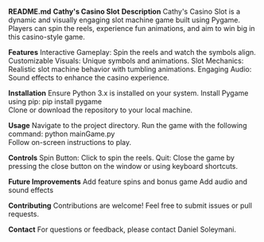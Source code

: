 **README.md**
**Cathy's Casino Slot**
**Description**
Cathy's Casino Slot is a dynamic and visually engaging slot machine game built using Pygame. Players can spin the reels, experience fun animations, and aim to win big in this casino-style game.

**Features**
Interactive Gameplay: Spin the reels and watch the symbols align.
Customizable Visuals: Unique symbols and animations.
Slot Mechanics: Realistic slot machine behavior with tumbling animations.
Engaging Audio: Sound effects to enhance the casino experience.

**Installation**
Ensure Python 3.x is installed on your system.
Install Pygame using pip:
  pip install pygame  
Clone or download the repository to your local machine.

**Usage**
Navigate to the project directory.
Run the game with the following command:
  python mainGame.py  
Follow on-screen instructions to play.

**Controls**
Spin Button: Click to spin the reels.
Quit: Close the game by pressing the close button on the window or using keyboard shortcuts.

**Future Improvements**
Add feature spins and bonus game
Add audio and sound effects

**Contributing**
Contributions are welcome! Feel free to submit issues or pull requests.

**Contact**
For questions or feedback, please contact Daniel Soleymani.
